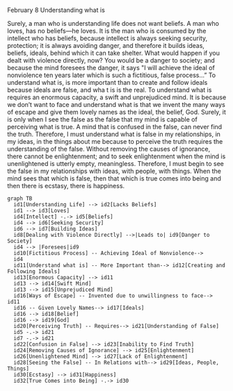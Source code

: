 February 8
Understanding what is

Surely, a man who is understanding life does not want beliefs. A man who loves, has no beliefs—he loves. It is the man who is consumed by the intellect who has beliefs, because intellect is always seeking security, protection; it is always avoiding danger, and therefore it builds ideas, beliefs, ideals, behind which it can take shelter. What would happen if you dealt with violence directly, now? You would be a danger to society; and because the mind foresees the danger, it says "I will achieve the ideal of nonviolence ten years later which is such a fictitious, false process...” To understand what is, is more important than to create and follow ideals because ideals are false, and wha t is is the real. To understand what is requires an enormous capacity, a swift and unprejudiced mind. It is because we don’t want to face and understand what is that we invent the many ways of escape and give them lovely names as the ideal, the belief, God. Surely, it is only when I see the false as the false that my mind is capable of perceiving what is true. A mind that is confused in the false, can never find the truth. Therefore, I must understand what is false in my relationships, in my ideas, in the things about me because to perceive the truth requires the understanding of the false. Without removing the causes of ignorance, there cannot be enlightenment; and to seek enlightenment when the mind is unenlightened is utterly empty, meaningless. Therefore, I must begin to see the false in my relationships with ideas, with people, with things. When the mind sees that which is false, then that which is true comes into being and then there is ecstasy, there is happiness.

```mermaid
graph TB
  id1[Understanding Life] --> id2[Lacks Beliefs]
  id1 --> id3[Loves]
  id4[Intellect] -.-> id5[Beliefs]
  id4 --> id6[Seeking Security]
  id6 --> id7[Building Ideas]
  id8[Dealing with Violence Directly] -->|Leads to| id9[Danger to Society]
  id4 --> |Foresees|id9
  id10[Fictitious Process] -- Achieving Ideal of Nonviolence-->
  id4
  id11[Understand what is] -- More Important than--> id12[Creating and Following Ideals]
  id13[Enormous Capacity] --> id11
  id13 --> id14[Swift Mind]
  id13 --> id15[Unprejudiced Mind]
  id16[Ways of Escape] -- Invented due to unwillingness to face--> id11
  id16 -- Given Lovely Names--> id17[Ideals]
  id16 --> id18[Belief]
  id16 --> id19[God]
  id20[Perceiving Truth] -- Requires--> id21[Understanding of False]
  id5 -.-> id21
  id7 -.-> id21
  id22[Confusion in False] --> id23[Inability to Find Truth]
  id24[Removing Causes of Ignorance] --> id25[Enlightenment]
  id26[Unenlightened Mind] --> id27[Lack of Enlightenment]
  id28[Seeing the False] -- In Relations with--> id29[Ideas, People, Things]
  id30[Ecstasy] --> id31[Happiness]
  id32[True Comes into Being] -.-> id30
```

